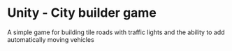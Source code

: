 # Unity - City builder game

A simple game for building tile roads with traffic lights and the ability to add automatically moving vehicles
